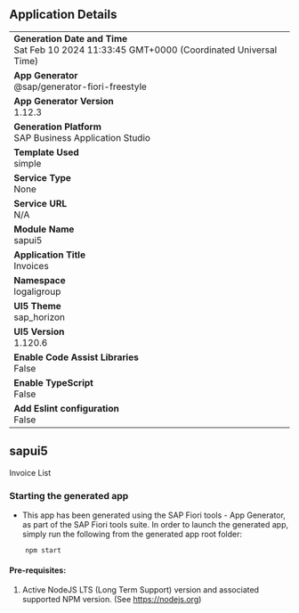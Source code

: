 ## Application Details
|               |
| ------------- |
|**Generation Date and Time**<br>Sat Feb 10 2024 11:33:45 GMT+0000 (Coordinated Universal Time)|
|**App Generator**<br>@sap/generator-fiori-freestyle|
|**App Generator Version**<br>1.12.3|
|**Generation Platform**<br>SAP Business Application Studio|
|**Template Used**<br>simple|
|**Service Type**<br>None|
|**Service URL**<br>N/A
|**Module Name**<br>sapui5|
|**Application Title**<br>Invoices|
|**Namespace**<br>logaligroup|
|**UI5 Theme**<br>sap_horizon|
|**UI5 Version**<br>1.120.6|
|**Enable Code Assist Libraries**<br>False|
|**Enable TypeScript**<br>False|
|**Add Eslint configuration**<br>False|

## sapui5

Invoice List

### Starting the generated app

-   This app has been generated using the SAP Fiori tools - App Generator, as part of the SAP Fiori tools suite.  In order to launch the generated app, simply run the following from the generated app root folder:

```
    npm start
```

#### Pre-requisites:

1. Active NodeJS LTS (Long Term Support) version and associated supported NPM version.  (See https://nodejs.org)


